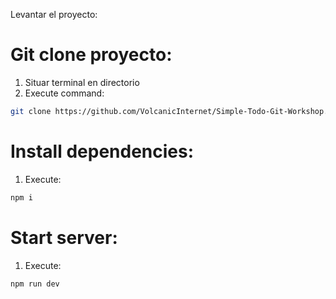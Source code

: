 Levantar el proyecto:

# Git clone proyecto:

1. Situar terminal en directorio
2. Execute command:
```bash
git clone https://github.com/VolcanicInternet/Simple-Todo-Git-Workshop.git
```

# Install dependencies:
1. Execute:
```bash
npm i
```

# Start server:
1. Execute:
```bash
npm run dev
```